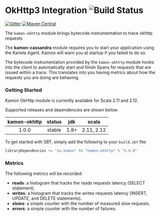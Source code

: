 OkHttp3 Integration   ![Build Status](https://travis-ci.org/kamon-io/kamon-okhttp.svg?branch=master)
==========================

[![Gitter](https://badges.gitter.im/Join%20Chat.svg)](https://gitter.im/kamon-io/Kamon?utm_source=badge&utm_medium=badge&utm_campaign=pr-badge&utm_content=badge)
[![Maven Central](https://maven-badges.herokuapp.com/maven-central/io.kamon/kamon-cassandra_2.12/badge.svg)](https://maven-badges.herokuapp.com/maven-central/io.kamon/kamon-okhttp_2.12)


The `kamon-okhttp` module brings bytecode instrumentation to trace okhttp requests

The <b>kamon-cassandra</b> module requires you to start your application using the Kanela Agent. Kamon will warn you
at startup if you failed to do so.

The bytecode instrumentation provided by the `kamon-okhttp` module hooks into the client to automatically
start and finish Spans for requests that are issued within a trace. This translates into you having metrics about how
the requests you are doing are behaving.

### Getting Started

Kamon OkHttp module is currently available for Scala 2.11 and 2.12.

Supported releases and dependencies are shown below.

| kamon-okhttp  | status | jdk  | scala            
|:------:|:------:|:----:|------------------
|  1.0.0 | stable | 1.8+ | 2.11, 2.12  

To get started with SBT, simply add the following to your `build.sbt`
file:

```scala
libraryDependencies += "io.kamon" %% "kamon-okhttp" % "1.0.0"
```


### Metrics ###

The following metrics will be recorded:

* __reads__: a histogram that tracks the reads requests latency (SELECT statement).
* __writes__: a histogram that tracks the writes requests latency (INSERT, UPDATE, and DELETE statements).
* __slows__: a simple counter with the number of measured slow requests.
* __errors__: a simple counter with the number of failures.

